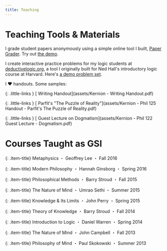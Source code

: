 ```yaml
---
title: Teaching
---
```


# Teaching Tools & Materials

I grade student papers anonymously using a simple online tool I built, [Paper Grader](http://papergrader.org). Try out [the demo](http://papergrader.org/demo).

I create interactive practice problems for my logic students at [deductivelogic.org](http://deductivelogic.org), a tool I originally built for Ned Hall's introductory logic course at Harvard. Here's [a demo problem set](http://deductivelogic.org/psets/demo).

I &#9829; handouts. Some samples:

{: .little-links }
[<i class="fa fa-file-o" aria-hidden="true"></i> Writing Handout](assets/Kernion - Writing Handout.pdf)

{: .little-links }
[<i class="fa fa-file-o" aria-hidden="true"></i> Parfit's "The Puzzle of Reality"](assets/Kernion - Phil 125 Handout - Parfit's The Puzzle of Reality.pdf)

{: .little-links }
[<i class="fa fa-file-o" aria-hidden="true"></i> Guest Lecture on Dogmatism](assets/Kernion - Phil 122 Guest Lecture - Dogmatism.pdf)


# Courses Taught as GSI

{: .item-title}
Metaphysics <span class="subtitle">・ Geoffrey Lee ・ Fall 2016</span>

{: .item-title}
Modern Philosophy <span class="subtitle">・ Hannah Ginsborg ・ Spring 2016</span>

{: .item-title}
Philosophical Methods <span class="subtitle">・ Barry Stroud ・ Fall 2015</span>


{: .item-title}
The Nature of Mind <span class="subtitle">・ Umrao Sethi ・ Summer 2015</span>

{: .item-title}
Knowledge & Its Limits <span class="subtitle">・ John Perry ・ Spring 2015</span>

{: .item-title}
Theory of Knowledge <span class="subtitle">・ Barry Stroud ・ Fall 2014</span>

{: .item-title}
Introduction to Logic <span class="subtitle">・ Daniel Warren ・ Spring 2014</span>

{: .item-title}
The Nature of Mind <span class="subtitle">・ John Campbell ・ Fall 2013</span>

{: .item-title}
Philosophy of Mind <span class="subtitle">・ Paul Skokowski ・ Summer 2013</span>

